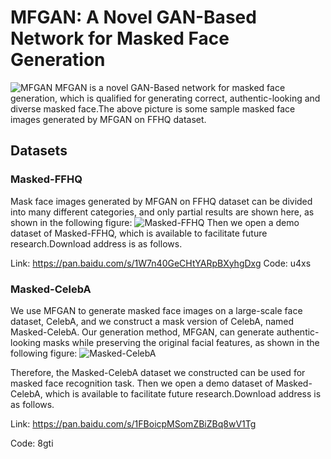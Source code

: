 # MFGAN: A Novel GAN-Based Network for Masked Face Generation
![MFGAN](./MFGAN.png)
MFGAN is a novel GAN-Based network for masked face generation, which is qualified for generating correct, authentic-looking and diverse masked face.The above picture is some sample masked face images generated by MFGAN on FFHQ dataset.

## Datasets
### Masked-FFHQ
Mask face images generated by MFGAN on FFHQ dataset can be divided into many different categories, and only partial results are shown here, as shown in the following figure:
![Masked-FFHQ](./Masked-FFHQ.png)
Then we open a demo dataset of Masked-FFHQ, which is available to facilitate future research.Download address is as follows.

Link: https://pan.baidu.com/s/1W7n40GeCHtYARpBXyhgDxg 
Code: u4xs


### Masked-CelebA
We use MFGAN to generate masked face images on a large-scale face dataset, CelebA, and we construct a mask version of CelebA, named Masked-CelebA. Our generation method, MFGAN, can generate authentic-looking masks while preserving the original facial features, as shown in the following figure:
![Masked-CelebA](./Masked-CelebA.png)

Therefore, the Masked-CelebA dataset we constructed can be used for masked face recognition task.
Then we open a demo dataset of Masked-CelebA, which is available to facilitate future research.Download address is as follows.

Link: https://pan.baidu.com/s/1FBoicpMSomZBiZBq8wV1Tg 

Code: 8gti

